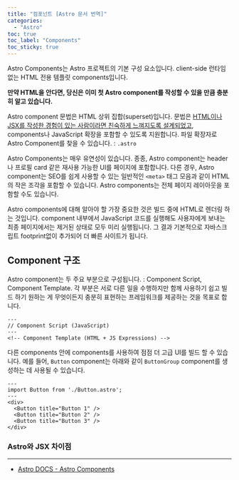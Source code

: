 ```yaml
---
title: "컴포넌트 [Astro 문서 번역]"
categories:
  - "Astro"
toc: true
toc_label: "Components"
toc_sticky: true
---
```


Astro Components는 Astro 프로젝트의 기본 구성 요소입니다. client-side 런타임 없는 HTML 전용 템플릿 components입니다.

**만약 HTML을 안다면, 당신은 이미 첫 Astro component를 작성할 수 있을 만큼 충분히 알고 있습니다.**

Astro component 문법은 HTML 상위 집합(superset)입니다. 문법은 [HTML이나 JSX를 작성한 경험이 있는 사람이라면 친숙하게 느껴지도록 설계되었고](#astro와-jsx-차이점), components나 JavaScript 확장을 포함할 수 있도록 지원합니다. 파일 확장자로 Astro Component를 찾을 수 있습니다. : `.astro`

Astro Components는 매우 유연성이 있습니다. 종종, Astro component는 header나 프로필 card 같은 재사용 가능한 UI를 페이지에 포함합니다. 다른 경우, Astro component는 SEO를 쉽게 사용할 수 있는 일반적인 `<meta>` 태그 모음과 같이 HTML의 작은 조각을 포함할 수 있습니다. Astro components는 전체 페이지 레이아웃을 포함할 수도 있습니다.

Astro components에 대해 알아야 할 가장 중요한 것은 빌드 중에 HTML로 렌더링 하는 것입니다. component 내부에서 JavaScript 코드를 실행해도 사용자에게 보내는 최종 페이지에서는 제거된 상태로 모두 미리 실행됩니다. 그 결과 기본적으로 자바스크립트 footprint없이 추가되어 더 빠른 사이트가 됩니다.

## Component 구조

Astro component는 두 주요 부분으로 구성됩니다. : Component Script, Component Template. 각 부분은 서로 다른 일을 수행하지만 함께 사용하기 쉽고 빌드 하기 원하는 게 무엇이든지 충분히 표현하는 프레임워크를 제공하는 것을 목표로 합니다.

```astro
---
// Component Script (JavaScript)
---
<!-- Component Template (HTML + JS Expressions) -->
```

다른 components 안에 components를 사용하여 점점 더 고급 UI를 빌드 할 수 있습니다. 예를 들어, `Button` component는 아래와 같이 `ButtonGroup` component를 생성하는 데 사용될 수 있습니다.

```astro
---
import Button from './Button.astro';
---
<div>
  <Button title="Button 1" />
  <Button title="Button 2" />
  <Button title="Button 3" />
</div>
```

### Astro와 JSX 차이점

---

- [Astro DOCS - Astro Components](https://docs.astro.build/en/core-concepts/astro-components/)
